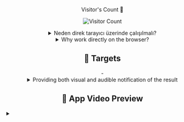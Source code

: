 
<div align="center">Visitor's Count 👀 
 
![Visitor Count](https://profile-counter.glitch.me/{emreoztemiz-ai-ml}/count.svg) 

</div>
 <div align="center">
 <details><summary>Neden direk tarayıcı üzerinde çalışılmalı?</summary>
<li>- 1- Daha az yer kaplar.</li>
<li>- 2- Daha az izin istenildiği için daha güvenlidir.</li>
<li>- 3- Herhangi üçüncü taraf bir uygulama yüklemek gerekmez, daha kullanışlıdır.</li>
<li>- 4- Mikro işlemlerde uygulama açılış ekranı açılana kadar işleminiz bitmiş olur. Daha seridir.</li>  </details>

  <details><summary>Why work directly on the browser?</summary>
<li>- 1- It takes up less space.</li>
<li>- 2- It is more secure as fewer permissions are required.</li>
<li>- 3- There is no need to install any third-party application, it is more convenient.</li>
<li>- 4- In micro transactions, your transaction is finished until the application splash screen opens. It is faster.</li>  <details>
</div>

## <div align="center" id="targets">:memo: Targets</div>
   <div align="center">
- <details><summary>Providing both visual and audible notification of the result </summary>
- - <details><summary>By creating a data set that can provide more detail in certain areas and integrating it into devices that can use cameras and deep learning reciprocity, to produce the appropriate material with an easy-to-use design for visually impaired friends and babies of learning age .</summary> <li>- Loading....</li>
- <details><summary>Using this structure in the local repository in conjunction with other projects on Flutter, with a dataset that learns and draws conclusions based on people's usage</summary>  <li>- Waiting....</li>

</div>



## <div align="center" id="video-preview">:memo: App Video Preview</div>
 <details><summary></summary>



https://github.com/user-attachments/assets/a0fff4ea-8e38-43f8-87be-fff6bd070353

</div>

## <div align="center" id="thankful">:memo: Thankful</div>

![image](https://raw.githubusercontent.com/emreoztemiz-ai-ml/Running-contexts-without-needing-a-Mobile-App/main/Thankful.jpeg)

</div>

![Emrex](https://github.com/user-attachments/assets/df1433bf-67a1-47b7-be4c-8c63e2d03572)
